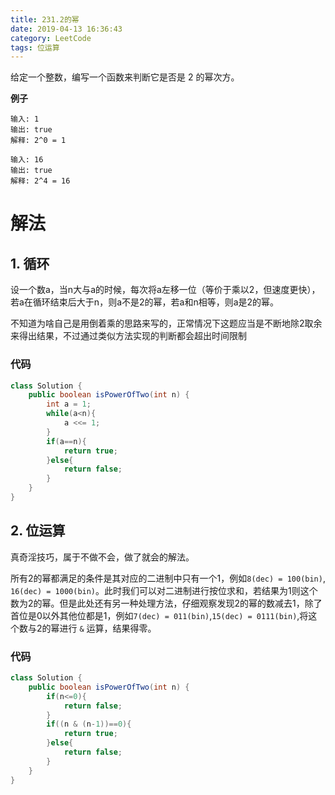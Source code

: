 ```yaml
---
title: 231.2的幂
date: 2019-04-13 16:36:43
category: LeetCode
tags: 位运算
---
```


给定一个整数，编写一个函数来判断它是否是 2 的幂次方。

**例子**

```plain
输入: 1
输出: true
解释: 2^0 = 1
```
```plain
输入: 16
输出: true
解释: 2^4 = 16
```

<!--more-->

# 解法

## 1. 循环

设一个数a，当n大与a的时候，每次将a左移一位（等价于乘以2，但速度更快），若a在循环结束后大于n，则a不是2的幂，若a和n相等，则a是2的幂。

不知道为啥自己是用倒着乘的思路来写的，正常情况下这题应当是不断地除2取余来得出结果，不过通过类似方法实现的判断都会超出时间限制

### 代码

```java
class Solution {
    public boolean isPowerOfTwo(int n) {
        int a = 1;
        while(a<n){
            a <<= 1;
        }
        if(a==n){
            return true;
        }else{
            return false;
        }
    }
}
```

## 2. 位运算

真奇淫技巧，属于不做不会，做了就会的解法。

所有2的幂都满足的条件是其对应的二进制中只有一个1，例如`8(dec) = 100(bin)`,  `16(dec) = 1000(bin)`。此时我们可以对二进制进行按位求和，若结果为1则这个数为2的幂。但是此处还有另一种处理方法，仔细观察发现2的幂的数减去1，除了首位是0以外其他位都是1，例如`7(dec) = 011(bin)`,`15(dec) = 0111(bin)`,将这个数与2的幂进行 `&` 运算，结果得零。

### 代码

```java
class Solution {
    public boolean isPowerOfTwo(int n) {
        if(n<=0){
            return false;
        }
        if((n & (n-1))==0){
            return true;
        }else{
            return false;
        }
    }
}
```